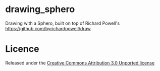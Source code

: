 drawing_sphero
==============

Drawing with a Sphero, built on top of Richard Powell's https://github.com/byrichardpowell/draw

# Licence

Released under the [Creative Commons Attribution 3.0 Unported license](http://creativecommons.org/licenses/by/3.0/)

